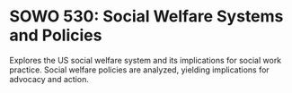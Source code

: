 # SOWO 530: Social Welfare Systems and Policies

Explores the US social welfare system and its implications for social work practice. Social welfare policies are analyzed, yielding implications for advocacy and action.